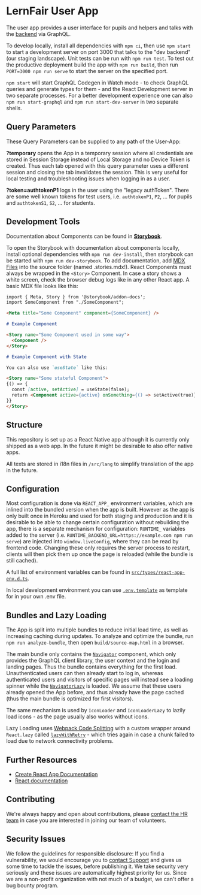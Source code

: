 # LernFair User App

The user app provides a user interface for pupils and helpers and talks with the [backend](https://github.com/corona-school/backend) via GraphQL.

To develop locally, install all dependencies with `npm ci`, then use `npm start` to start a development server on port 3000 that talks to the "dev backend" (our staging landscape). Unit tests can be run with `npm run test`. To test out the productive deployment build the app with `npm run build`, then run `PORT=3000 npm run serve` to start the server on the specified port.

`npm start` will start GraphQL Codegen in Watch mode - to check GraphQL queries and generate types for them - and the React Development server in two separate processes. For a better development experience one can also `npm run start-graphql` and `npm run start-dev-server` in two separate shells.

## Query Parameters

These Query Parameters can be supplied to any path of the User-App:

**?temporary** opens the App in a temporary session where all credentials are stored in Session Storage instead of Local Storage and no Device Token is created.
 Thus each tab opened with this query parameter uses a different session and closing the tab invalidates the session. This is very useful for local testing and troubleshooting issues when logging in as a user.

**?token=authtokenP1** logs in the user using the "legacy authToken". There are some well known tokens for test users, i.e. `authtokenP1`, `P2`, ... for pupils and `authtokenS1`, `S2`, ... for students.

## Development Tools

Documentation about Components can be found in **[Storybook](https://corona-school.github.io/user-app/)**.

To open the Storybook with documentation about components locally, install optional dependencies with `npm run dev-install`, 
 then storybook can be started with `npm run dev-storybook`. To add documentation, add [MDX Files](https://storybook.js.org/docs/react/api/mdx) into the source folder (named .stories.mdx!). React Components must always be wrapped in the `<Story>` Component. In case a story shows a white screen, check the browser debug logs like in any other React app.
A basic MDX file looks like this:

```md
import { Meta, Story } from '@storybook/addon-docs';
import SomeComponent from "./SomeComponent";

<Meta title="Some Component" component={SomeComponent} />

# Example Component

<Story name="Some Component used in some way">
  <Component />
</Story>

# Example Component with State

You can also use `useState` like this:

<Story name="Some stateful Component">
{() => {
  const [active, setActive] = useState(false);
  return <Component active={active} onSomething={() => setActive(true)} />
}}
</Story>
```

## Structure

This repository is set up as a React Native app although it is currently only shipped as a web app. 
In the future it might be desirable to also offer native apps.

All texts are stored in i18n files in `/src/lang` to simplify translation of the app in the future.


## Configuration

Most configuration is done via `REACT_APP_` environment variables, which are inlined into the bundled version when the app is built. However as the app is only built once in Heroku and used for both staging and production and it is desirable to be able to change certain configuration without rebuilding the app, there is a separate mechanism for configuration: `RUNTIME_` variables added to the server (i.e. `RUNTIME_BACKEND_URL=https://example.com npm run serve`) are injected into `window.liveConfig`, where they can be read by frontend code. Changing these only requires the server process to restart, clients will then pick them up once the page is reloaded (while the bundle is still cached).

A full list of environment variables can be found in [`src/types/react-app-env.d.ts`](src/types/react-app-env.d.ts). 

In local development environment you can use [`.env.template`](.env.template) as template for in your own .env file.

## Bundles and Lazy Loading

The App is split into multiple bundles to reduce initial load time, as well as increasing caching during updates. To analyze and optimize the bundle, run `npm run analyze-bundle`, then open `build/source-map.html` in a browser. 

The main bundle only contains the [`Navigator`](./src/Navigator.tsx) component, 
 which only provides the GraphQL client library, the user context and the login and landing pages. Thus the bundle contains everything for the first load. Unauthenticated users can then already start to log in, whereas authenticated users and visitors of specific pages will instead see a loading spinner while the [`NavigatorLazy`](./src/NavigatorLazy.tsx) is loaded. We assume that these users already opened the App before, and thus already have the page cached (thus the main bundle is optimized for first visitors).

The same mechanism is used by `IconLoader` and `IconLoaderLazy` to lazily load icons - as the page usually also works without icons.

Lazy Loading uses [Webpack Code Splitting](https://webpack.js.org/guides/code-splitting/) with a custom wrapper around `React.lazy` called [`lazyWithRetry`](./src/lazy.ts) - which tries again in case a chunk failed to load due to network connectivity problems. 

## Further Resources

- [Create React App Documentation](https://github.com/facebook/create-react-app)
- [React documentation](https://reactjs.org/)

## Contributing

We're always happy and open about contributions, please [contact the HR team](mailto:team@lern-fair.de) in case you are interested in joining our team of volunteers.

## Security Issues

We follow the guidelines for responsible disclosure: If you find a vulnerability, we would encourage you to [contact Support](mailto:support@lern-fair.de) and gives us some time to tackle the issues, before publishing it. We take security very seriously and these issues are automatically highest priority for us. Since we are a non-profit organization with not much of a budget, we can't offer a bug bounty program. 